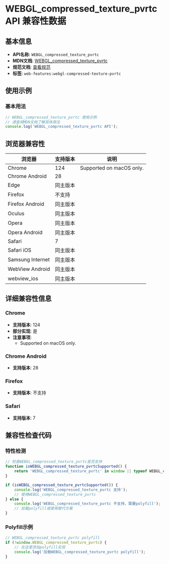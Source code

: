 # WEBGL_compressed_texture_pvrtc API 兼容性数据

## 基本信息

- **API名称**: `WEBGL_compressed_texture_pvrtc`
- **MDN文档**: [WEBGL_compressed_texture_pvrtc](https://developer.mozilla.org/docs/Web/API/WEBGL_compressed_texture_pvrtc)
- **规范文档**: [查看规范](https://registry.khronos.org/webgl/extensions/WEBGL_compressed_texture_pvrtc/)
- **标签**: `web-features:webgl-compressed-texture-pvrtc`

## 使用示例

### 基本用法

```javascript
// WEBGL_compressed_texture_pvrtc 使用示例
// 请查阅MDN文档了解具体用法
console.log('WEBGL_compressed_texture_pvrtc API');
```

## 浏览器兼容性

| 浏览器 | 支持版本 | 说明 |
|--------|----------|------|
| Chrome | 124 | Supported on macOS only. |
| Chrome Android | 28 |  |
| Edge | 同主版本 |  |
| Firefox | 不支持 |  |
| Firefox Android | 同主版本 |  |
| Oculus | 同主版本 |  |
| Opera | 同主版本 |  |
| Opera Android | 同主版本 |  |
| Safari | 7 |  |
| Safari iOS | 同主版本 |  |
| Samsung Internet | 同主版本 |  |
| WebView Android | 同主版本 |  |
| webview_ios | 同主版本 |  |

## 详细兼容性信息

### Chrome

- **支持版本**: 124
- **部分实现**: 是
- **注意事项**:
  - Supported on macOS only.

### Chrome Android

- **支持版本**: 28

### Firefox

- **支持版本**: 不支持

### Safari

- **支持版本**: 7

## 兼容性检查代码

### 特性检测

```javascript
// 检查WEBGL_compressed_texture_pvrtc是否支持
function isWEBGL_compressed_texture_pvrtcSupported() {
    return 'WEBGL_compressed_texture_pvrtc' in window || typeof WEBGL_compressed_texture_pvrtc !== 'undefined';
}

if (isWEBGL_compressed_texture_pvrtcSupported()) {
    console.log('WEBGL_compressed_texture_pvrtc 支持');
    // 使用WEBGL_compressed_texture_pvrtc
} else {
    console.log('WEBGL_compressed_texture_pvrtc 不支持，需要polyfill');
    // 加载polyfill或使用替代方案
}
```

### Polyfill示例

```javascript
// WEBGL_compressed_texture_pvrtc polyfill
if (!window.WEBGL_compressed_texture_pvrtc) {
    // 在这里添加polyfill实现
    console.log('加载WEBGL_compressed_texture_pvrtc polyfill');
}
```

